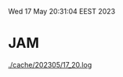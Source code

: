 Wed 17 May 20:31:04 EEST 2023
# JAM
<a href='./cache/202305/17_20.log'>./cache/202305/17_20.log</a>
